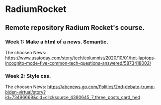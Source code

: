 # RadiumRocket

## Remote repository Radium Rocket's course.

### Week 1: Make a html of a news. Semantic.
The choosen News: https://www.usatoday.com/story/tech/columnist/2020/10/01/hot-laptops-incognito-mode-five-common-tech-questions-answered/5873418002/

### Week 2: Style css.
The choosen News: https://abcnews.go.com/Politics/2nd-debate-trump-biden-virtual/story?id=73496668&cid=clicksource_4380645_7_three_posts_card_hed
